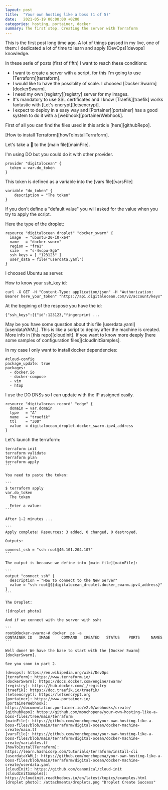 ```yaml
---
layout: post
title:  "Your own hosting like a boss (1 of 5)"
date:   2021-05-19 00:00:00 +0200
categories: hosting, portainer, docker
summary: The first step. Creating the server with Terraform
---
```


This is the first post long time ago. A lot of things passed in my live, one of them: I dedicated a lot of time to learn and apply [DevOps][devops] knowledge.

In these serie of posts (first of fifth) I want to reach these conditions:

- I want to create a server with a script, for this I'm going to use [Terraform][terraform].
- I would like to have the possiblity of scale. I choosed [Docker Swarm][dockerSwarm].
- I need my own [registry][registry] server for my images.
- It's mandatory to use SSL certificates and I know [Traefik][traefik] works fantastic with [Let's encrypt][letsencrypt].
- I expect to deploy in a easy way and [Portainer][portainer] has a good system to do it with a [webhook][portainerWebhook].

First of all you can find the files used in this article [here][githubRepo].

[How to install Terraform][howToInstallTerraform].

Let's take a 👀    to the [main file][mainFile].

I'm using DO but you could do it with other provider.

```
provider "digitalocean" {
  token = var.do_token
}
```

This token is defined as a variable into the [vars file][varsFile]

```
variable "do_token" {
    description = "The token"
}
```

If you don't define a "default value" you will asked for the value when you try to apply the script.

Here the type of the droplet:

```
resource "digitalocean_droplet" "docker_swarm" {
  image  = "ubuntu-20-10-x64"
  name   = "docker-swarm"
  region = "fra1"
  size   = "s-4vcpu-8gb"
  ssh_keys = [ "123123" ]
  user_data = file("userdata.yaml")
}
```

I choosed Ubuntu as server.

How to know your ssh_key id:

```
curl -X GET -H "Content-Type: application/json" -H "Authorization: Bearer here_your_token" "https://api.digitalocean.com/v2/account/keys" 
```

At the begining of the respose you have the id:

```
{"ssh_keys":[{"id":123123,"fingerprint ...
```

May be you have some question about this file [userdata.yaml][userdataYAML]. This is like a script to deploy after the machine is created. More info in [this repo][cloudInit]. If you want to know more deeply [here some samples of configuration files][cloudInitSamples].

In my case I only want to install docker dependencies:

```
#cloud-config
package_update: true
packages:
  - docker.io
  - docker-compose
  - vim
  - htop
```

I use the DO DNSs so I can update with the IP assigned easily.

```
resource "digitalocean_record" "edge" {
  domain = var.domain
  type   = "A"
  name   = "traefik"
  ttl    = "300"
  value  = digitalocean_droplet.docker_swarm.ipv4_address
}
```

Let's launch the terraform:

````
terraform init
terraform validate
terraform plan
terraform apply
```

You need to paste the token:

```
$ terraform apply
var.do_token
  The token

  Enter a value: 
```

After 1-2 minutes ...

```
Apply complete! Resources: 3 added, 0 changed, 0 destroyed.

Outputs:

connect_ssh = "ssh root@46.101.204.107"
```

The output is because we define into [main file][mainFile]:

```
output "connect_ssh" {
  description = "How to connect to the New Server"
  value = "ssh root@${digitalocean_droplet.docker_swarm.ipv4_address}"
}
```

The Droplet:

![droplet photo]

And if we connect with the server with ssh:

```
root@docker-swarm:~# docker  ps -a
CONTAINER ID   IMAGE     COMMAND   CREATED   STATUS    PORTS     NAMES
```

Well done! We have the base to start with the [Docker Swarm][dockerSwarm].

See you soon in part 2.

[devops]: https://en.wikipedia.org/wiki/DevOps
[terraform]: https://www.terraform.io/
[dockerSwarm]: https://docs.docker.com/engine/swarm/
[registry]: https://hub.docker.com/_/registry
[traefik]: https://doc.traefik.io/traefik/
[letsencrypt]: https://letsencrypt.org
[portainer]: https://www.portainer.io/
[portainerWebhook]: https://documentation.portainer.io/v2.0/webhooks/create/
[githubRepo]: https://github.com/monchopena/your-own-hosting-like-a-boss-files/tree/main/terraform
[mainFile]: https://github.com/monchopena/your-own-hosting-like-a-boss-files/blob/main/terraform/digital-ocean/docker-machine-create/main.tf
[varsFile]: https://github.com/monchopena/your-own-hosting-like-a-boss-files/blob/main/terraform/digital-ocean/docker-machine-create/variables.tf
[howToInstallTerraform]: https://learn.hashicorp.com/tutorials/terraform/install-cli
[userdataYAML]: https://github.com/monchopena/your-own-hosting-like-a-boss-files/blob/main/terraform/digital-ocean/docker-machine-create/userdata.yaml
[cloudInit]: https://github.com/canonical/cloud-init
[cloudInitSamples]: https://cloudinit.readthedocs.io/en/latest/topics/examples.html
[droplet photo]: /attachments/droplets.png "Droplet Create Success"